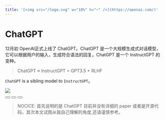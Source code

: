 ```yaml
---
title: '[<img src="/logo.svg" w="10%" h="~" />](https://openai.com/)'
---
```

# ChatGPT

12月初 OpenAI正式上线了 ChatGPT。ChatGPT 是一个大规模生成式对话模型，它可以根据用户的输入，生成符合语法的回复。ChatGPT 是一个 InstructGPT 的变种。


> <div text-lg text-center>ChatGPT ≈ InstructGPT = GPT3.5 + RLHF </div>
`ChatGPT` is a sibling model to `InstructGPT`。

<div flex gap-1 flex-row mb-1 mt-4>
  <div flex-1>
    <img src="/dialog.jpg" w="~" h="13vh" mx-auto/>
  </div>
  <div flex gap-1 flex-col>
    <Button title="PAPER" url="https://arxiv.org/abs/2203.02155" >
      <carbon:report-data />
    </Button>
    <Button title="MODEL DETAILS" url="https://github.com/openai/following-instructions-human-feedback">
    <carbon:model-alt/>
    </Button>
    <Button title="TRY CHATGPT" url="https://chat.openai.com/" >
      <carbon:ai-status-complete />
    </Button>
  </div>
</div>

<Card title="ChatGPT: Optimizing Language Models for Dialogue" img="/chatgpt.jpg" url="https://openai.com/blog/chatgpt/" desc="We’ve trained a model called ChatGPT which interacts in a conversational way. The dialogue format makes it possible for ChatGPT to answer followup questions, admit its mistakes, challenge incorrect premises, and reject inappropriate requests. ChatGPT is a sibling model to InstructGPT, which is trained to follow an instruction in a prompt and provide a detailed response."/>

<div mt-2/>

> NOCICE: 首先说明的是 ChatGPT 目前并没有详细的 paper 或者是开源代码，其次本文试图从我自己理解的角度,还请谨慎参考。

<!--
12月初 OpenAI正式上线了 ChatGPT。引爆了各大国内外社交媒体，其效果很是惊艳，有人拿他来写小说、甚至是拿他来模拟虚拟机。
本次主题我们来粗略聊聊ChatGPT的原理，以及它的一些应用。
首先说明的是 ChatGPT 本身目前并没有具体专门的paper或者是开源代码公布。OpenAI在官网上说明了 ChatGPT 是InstructGPT的变种，给出了模型大体的训练过程、数据标注书等。这些信息对于我们理解 ChatGPT 的技术细节有一定的帮助。
另外本文试图从我自己理解的角度,还请谨慎参考,我把相对应这些资料放到了slide右边，感兴趣可以点击查看。

回到ChatGPT，其整体技术路线上，ChatGPT在效果强大的GPT 3.5大规模语言模型基础上，引入“人工标注数据+强化学习”。
-->
